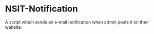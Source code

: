 # NSIT-Notification
A script which sends an e-mail notification when admin posts it on their website.
